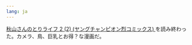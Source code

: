 ```yaml
---
lang: ja
---
```


[秋山さんのとりライフ 2 (2) (ヤングチャンピオン烈コミックス)
](https://amzn.asia/d/7RRXG4S) を読み終わった。カメラ、鳥、巨乳とお得？な漫画だ。
